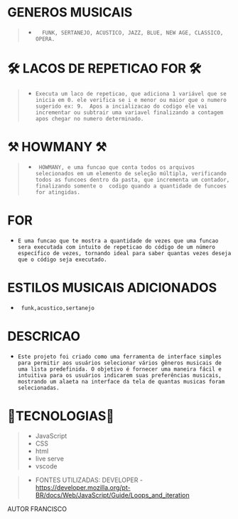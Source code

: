 
# GENEROS MUSICAIS

>* ``   FUNK, SERTANEJO, ACUSTICO, JAZZ, BLUE, NEW AGE, CLASSICO, OPERA. ``

#  🛠 LACOS DE REPETICAO FOR 🛠

>* ``Executa um laco de repeticao, que adiciona 1 variável que se inicia em 0.
ele verifica se i e menor ou maior que o numero sugerido ex: 9. 
Apos a incializacao do codigo ele vai incrementar ou subtrair uma variavel finalizando a contagem apos chegar no numero determinado.``

#  ⚒ HOWMANY ⚒

 >* `` HOWMANY, e uma funcao que conta todos os arquivos selecionados em um elemento de seleção múltipla, verificando todos as funcoes dentro da pasta, que incrementa um contador, finalizando somente o  codigo quando a quantidade de funcoes for atingidas.``

#  FOR

* ``E uma funcao que te mostra a quantidade de vezes que uma funcao sera executada com intuito de repeticao do código de um número específico de vezes, tornando ideal para saber quantas vezes deseja que o código seja executado.``

#  ESTILOS MUSICAIS ADICIONADOS

* `` funk,acustico,sertanejo``

# DESCRICAO             

* ``Este projeto foi criado como uma ferramenta de interface simples para permitir aos usuários selecionar vários gêneros musicais de uma lista predefinida. O objetivo é fornecer uma maneira fácil e intuitiva para os usuários indicarem suas preferências musicais, mostrando um alaeta na interface da tela de quantas musicas foram selecionadas.``

# 🔧TECNOLOGIAS🔧

>* JavaScript
>* CSS
>* html
>* live serve
>* vscode

>* FONTES UTILIZADAS: 
DEVELOPER -
https://developer.mozilla.org/pt-BR/docs/Web/JavaScript/Guide/Loops_and_iteration

AUTOR
FRANCISCO